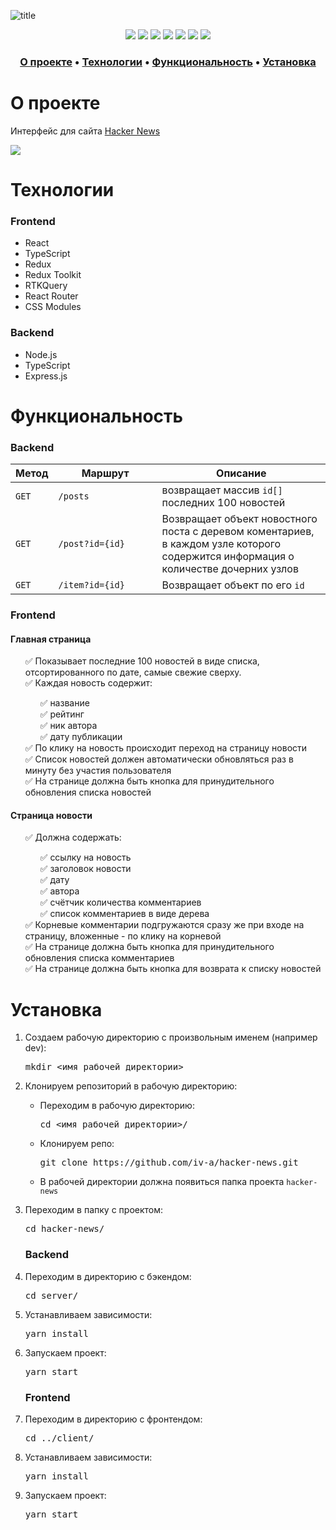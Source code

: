 ![title](https://user-images.githubusercontent.com/61308457/199839161-a4347960-9bdd-4b6f-90b3-b55d8bec2ac3.svg)

<div align="center">
  <img src="https://img.shields.io/badge/-React-202124?logo=react&logoColor=61DAFB&style=flat-square" />
  <img src="https://img.shields.io/badge/Redux-593D88?style=flat-square&logo=redux&logoColor=white" />
  <img src="https://img.shields.io/badge/TypeScript-3178C6?style=flat-square&logo=typescript&logoColor=white" />
  <img src="https://img.shields.io/badge/JavaScript-202124?style=flat-square&logo=javascript&logoColor=F7DF1E" />
  <img src="https://img.shields.io/badge/HTML5-E34F26?style=flat-square&logo=html5&logoColor=white" />
  <img src="https://img.shields.io/badge/CSS3-1572B6?style=flat-square&logo=css3&logoColor=white" />
  <img src="https://img.shields.io/badge/React_Router-CA4245?style=flat-square&logo=react-router&logoColor=white" />
</div>




<h3 align="center">
  <a href="#about">О проекте</a>
  •
  <a href="#techs">Технологии</a>
  •
  <a href="#functionality">Функциональность</a>
  •
  <a href="#install">Установка</a>
</h3>
<!--
<h3 align="center">
  <a href="http://stellar-burgers.iv-a.ru/" title="Link">Demo</a> 
  •
  <a href="https://iv-a.github.io/react-burger/">GitHubPages</a>
</h3>
--!>
<h1 id="about">О проекте</h1>
<p>Интерфейс для сайта <a href="https://news.ycombinator.com/news">Hacker News</a></p>

<img src="https://user-images.githubusercontent.com/61308457/199858841-e75434e2-90de-4344-b2e9-dfd747b1b2ce.gif" />

<!--
<table>
  <tbody>
    <tr>
      <td>
        <p align="center"><b>Выполнен <br> в рамках курса React-разработки от Яндекс.Практикум. </b><p>
        <p align="center">Проект представляет собой приложение космической бургерной, позволяющее заказывать уникальные бургеры, которые приготовят по индивидуальному заказу. В приложении можно создавать бургеры простым перетаскиванием необходимых ингредиентов, оформлять заказ, а также отслеживать его статус в реальном времени.</p>
      </td>
      <td width="70%"><img src="https://user-images.githubusercontent.com/61308457/168448786-28b07fa6-3e18-407c-a3d5-27571a0001e8.gif"/></td>
    </tr>
  </tbody>
</table>
--!>


<h1 id="techs">Технологии</h1>
<h3>Frontend</h3>
<ul>
  <li>React</li>
  <li>TypeScript</li>
  <li>Redux</li>
  <li>Redux Toolkit</li>
  <li>RTKQuery</li>
  <li>React Router</li>
  <li>CSS Modules</li>
</ul>

<h3>Backend</h3>
<ul>
  <li>Node.js</li>
  <li>TypeScript</li>
  <li>Express.js</li>
</ul>

<h1 id="functionality">Функциональность</h1>

<h3>Backend</h3>

<table>
  <thead>
    <tr>
      <th>Метод</th>
      <th width="150px">Маршрут</th>
      <th>Описание</th>
    </tr>
  </thead>
  <tbody>
    <tr>
      <td><code>GET</code></td>
      <td><code>/posts</code></td>
      <td>возвращает массив <code>id[]</code> последних 100 новостей</td>
    </tr>
    <tr>
      <td><code>GET</code></td>
      <td><code>/post?id={id}</code></td>
      <td>Возвращает объект новостного поста с деревом коментариев, в каждом узле которого содержится информация о количестве дочерних узлов
      </td>
    </tr>
    <tr>
      <td><code>GET</code></td>
      <td><code>/item?id={id}</code></td>
      <td>Возвращает объект по его <code>id</code></td>
    </tr>
  </tbody>
</table>

<h3>Frontend</h3>

<h4>Главная страница</h4>
<ul>
✅ Показывает последние 100 новостей в виде списка, отсортированного по дате, самые свежие сверху.<br>
✅ Каждая новость содержит:<br>
<ul>
✅ название<br>
✅ рейтинг<br>
✅ ник автора<br>
✅ дату публикации<br>
</ul>
✅ По клику на новость происходит переход на страницу новости<br>
✅ Список новостей должен автоматически обновляться раз в минуту без участия пользователя<br>
✅ На странице должна быть кнопка для принудительного обновления списка новостей<br>
</ul>

<h4>Страница новости</h4>

<ul>
✅ Должна содержать:<br>
<ul>
✅ ссылку на новость<br>
✅ заголовок новости<br>
✅ дату<br>
✅ автора<br>
✅ счётчик количества комментариев<br>
✅ список комментариев в виде дерева<br>
</ul>
✅ Корневые комментарии подгружаются сразу же при входе на страницу, вложенные - по клику на корневой<br>
✅ На странице должна быть кнопка для принудительного обновления списка комментариев<br>
✅ На странице должна быть кнопка для возврата к списку новостей<br>
</ul>


<h1 id="install">Установка</h1>
<ol>
<li>
  <p>Создаем рабочую директорию с произвольным именем (например dev):</p>
<pre>
mkdir <имя рабочей директории>
</pre>
</li>
<li>
  <p>Клонируем репозиторий в рабочую директорию:</p>
  <ul>
  <li>
    <p>Переходим в рабочую директорию:</p>
<pre>
cd <имя рабочей директории>/
</pre>
  </li>
  <li>
    <p>Клонируем репо:</p>
<pre>
git clone https://github.com/iv-a/hacker-news.git
</pre>
  </li>
    <li>
      В рабочей директории должна появиться папка проекта <code>hacker-news</code>
    </li>
  </ul>
</li>
<li>
  <p>Переходим в папку с проектом:</p>
<pre>
cd hacker-news/
</pre>
</li>

<h3>Backend</h3>
<li>
  <p>Переходим в директорию с бэкендом:</p>
<pre>
cd server/
</pre>
</li>
<li>
  <p>Устанавливаем зависимости:</p>
<pre>
yarn install
</pre>
</li>
<li>
  <p>Запускаем проект:</p>
<pre>
yarn start
</pre>
</li>
  
<h3>Frontend</h3>
  
<li>
  <p>Переходим в директорию с фронтендом:</p>
<pre>
cd ../client/
</pre>
</li>
<li>
  <p>Устанавливаем зависимости:</p>
<pre>
yarn install
</pre>
</li>
<li>
  <p>Запускаем проект:</p>
<pre>
yarn start
</pre>
</li>
</ol>
